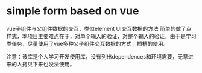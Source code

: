 # simple form based on vue
vue子组件与父组件数据的交互，类似element UI交互数据的方法
简单的做了点样式，本项目主要难点在于，对单个输入的验证，对整个输入的验证，由于是学习类任务，尽量使用了vue多种父子组件交互数据的方式，插槽的使用。


注意：该库是个人学习开发使用库，没有列出dependences和环境需要，无意进来的人拷贝下来也没法使用。
